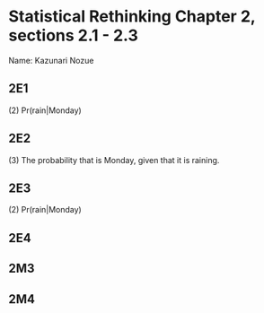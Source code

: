 # Statistical Rethinking Chapter 2, sections 2.1 - 2.3

Name: Kazunari Nozue
## 2E1
(2) Pr(rain|Monday)
## 2E2
(3) The probability that is Monday, given that it is raining.
## 2E3
(2) Pr(rain|Monday)
## 2E4

## 2M3

## 2M4
